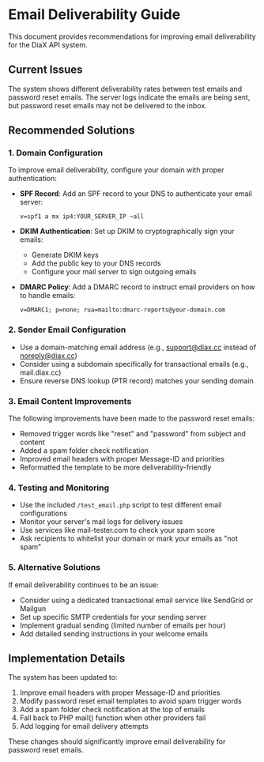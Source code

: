 # Email Deliverability Guide

This document provides recommendations for improving email deliverability for the DiaX API system.

## Current Issues

The system shows different deliverability rates between test emails and password reset emails. The server logs indicate the emails are being sent, but password reset emails may not be delivered to the inbox.

## Recommended Solutions

### 1. Domain Configuration

To improve email deliverability, configure your domain with proper authentication:

- **SPF Record**: Add an SPF record to your DNS to authenticate your email server:
  ```
  v=spf1 a mx ip4:YOUR_SERVER_IP ~all
  ```

- **DKIM Authentication**: Set up DKIM to cryptographically sign your emails:
  - Generate DKIM keys
  - Add the public key to your DNS records
  - Configure your mail server to sign outgoing emails

- **DMARC Policy**: Add a DMARC record to instruct email providers on how to handle emails:
  ```
  v=DMARC1; p=none; rua=mailto:dmarc-reports@your-domain.com
  ```

### 2. Sender Email Configuration

- Use a domain-matching email address (e.g., support@diax.cc instead of noreply@diax.cc)
- Consider using a subdomain specifically for transactional emails (e.g., mail.diax.cc)
- Ensure reverse DNS lookup (PTR record) matches your sending domain

### 3. Email Content Improvements

The following improvements have been made to the password reset emails:

- Removed trigger words like "reset" and "password" from subject and content
- Added a spam folder check notification
- Improved email headers with proper Message-ID and priorities
- Reformatted the template to be more deliverability-friendly

### 4. Testing and Monitoring

- Use the included `/test_email.php` script to test different email configurations
- Monitor your server's mail logs for delivery issues
- Use services like mail-tester.com to check your spam score
- Ask recipients to whitelist your domain or mark your emails as "not spam"

### 5. Alternative Solutions

If email deliverability continues to be an issue:

- Consider using a dedicated transactional email service like SendGrid or Mailgun
- Set up specific SMTP credentials for your sending server
- Implement gradual sending (limited number of emails per hour)
- Add detailed sending instructions in your welcome emails

## Implementation Details

The system has been updated to:

1. Improve email headers with proper Message-ID and priorities
2. Modify password reset email templates to avoid spam trigger words
3. Add a spam folder check notification at the top of emails
4. Fall back to PHP mail() function when other providers fail
5. Add logging for email delivery attempts

These changes should significantly improve email deliverability for password reset emails. 
